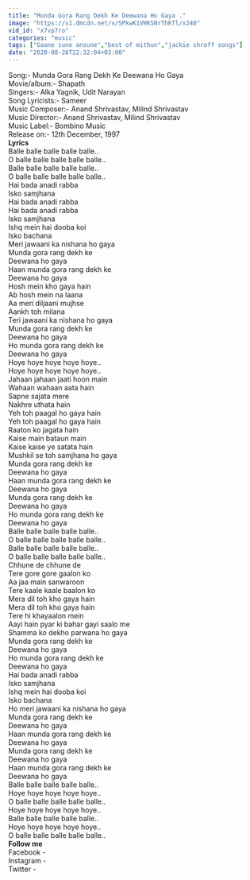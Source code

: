 ```yaml
---
title: "Munda Gora Rang Dekh Ke Deewana Ho Gaya ."
image: "https://s1.dmcdn.net/v/SPkwK1VHKSNrThKTl/x240"
vid_id: "x7vp7ro"
categories: "music"
tags: ["Gaane sune ansune","best of mithun","jackie shroff songs"]
date: "2020-08-26T22:32:04+03:00"
---
```

Song:- Munda Gora Rang Dekh Ke Deewana Ho Gaya  <br>Movie/album:- Shapath  <br>Singers:- Alka Yagnik, Udit Narayan  <br>Song Lyricists:- Sameer  <br>Music Composer:- Anand Shrivastav, Milind Shrivastav  <br>Music Director:- Anand Shrivastav, Milind Shrivastav  <br>Music Label:- Bombino Music  <br>Release on:- 12th December, 1997  <br>**Lyrics**  <br>Balle balle balle balle balle..  <br>O balle balle balle balle balle..  <br>Balle balle balle balle balle..  <br>O balle balle balle balle balle..  <br>Hai bada anadi rabba  <br>Isko samjhana  <br>Hai bada anadi rabba  <br>Hai bada anadi rabba  <br>Isko samjhana  <br>Ishq mein hai dooba koi  <br>Isko bachana  <br>Meri jawaani ka nishana ho gaya  <br>Munda gora rang dekh ke  <br>Deewana ho gaya  <br>Haan munda gora rang dekh ke  <br>Deewana ho gaya  <br>Hosh mein kho gaya hain  <br>Ab hosh mein na laana  <br>Aa meri diljaani mujhse  <br>Aankh toh milana  <br>Teri jawaani ka nishana ho gaya  <br>Munda gora rang dekh ke  <br>Deewana ho gaya  <br>Ho munda gora rang dekh ke  <br>Deewana ho gaya  <br>Hoye hoye hoye hoye hoye..  <br>Hoye hoye hoye hoye hoye..  <br>Jahaan jahaan jaati hoon main  <br>Wahaan wahaan aata hain  <br>Sapne sajata mere  <br>Nakhre uthata hain  <br>Yeh toh paagal ho gaya hain  <br>Yeh toh paagal ho gaya hain  <br>Raaton ko jagata hain  <br>Kaise main bataun main  <br>Kaise kaise ye satata hain  <br>Mushkil se toh samjhana ho gaya  <br>Munda gora rang dekh ke  <br>Deewana ho gaya  <br>Haan munda gora rang dekh ke  <br>Deewana ho gaya  <br>Munda gora rang dekh ke  <br>Deewana ho gaya  <br>Ho munda gora rang dekh ke  <br>Deewana ho gaya  <br>Balle balle balle balle balle..  <br>O balle balle balle balle balle..  <br>Balle balle balle balle balle..  <br>O balle balle balle balle balle..  <br>Chhune de chhune de  <br>Tere gore gore gaalon ko  <br>Aa jaa main sanwaroon  <br>Tere kaale kaale baalon ko  <br>Mera dil toh kho gaya hain  <br>Mera dil toh kho gaya hain  <br>Tere hi khayaalon mein  <br>Aayi hain pyar ki bahar gayi saalo me  <br>Shamma ko dekho parwana ho gaya  <br>Munda gora rang dekh ke  <br>Deewana ho gaya  <br>Ho munda gora rang dekh ke  <br>Deewana ho gaya  <br>Hai bada anadi rabba  <br>Isko samjhana  <br>Ishq mein hai dooba koi  <br>Isko bachana  <br>Ho meri jawaani ka nishana ho gaya  <br>Munda gora rang dekh ke  <br>Deewana ho gaya  <br>Haan munda gora rang dekh ke  <br>Deewana ho gaya  <br>Munda gora rang dekh ke  <br>Deewana ho gaya  <br>Haan munda gora rang dekh ke  <br>Deewana ho gaya  <br>Balle balle balle balle balle..  <br>Hoye hoye hoye hoye hoye..  <br>O balle balle balle balle balle..  <br>Hoye hoye hoye hoye hoye..  <br>Balle balle balle balle balle..  <br>Hoye hoye hoye hoye hoye..  <br>O balle balle balle balle balle..  <br>**Follow me**  <br>Facebook -    <br>Instagram -    <br>Twitter - 
